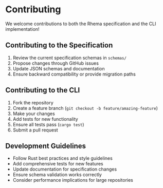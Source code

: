 # Contributing

We welcome contributions to both the Rhema specification and the CLI implementation!

## Contributing to the Specification

1. Review the current specification schemas in `schemas/`
2. Propose changes through GitHub issues
3. Update JSON schemas and documentation
4. Ensure backward compatibility or provide migration paths

## Contributing to the CLI

1. Fork the repository
2. Create a feature branch (`git checkout -b feature/amazing-feature`)
3. Make your changes
4. Add tests for new functionality
5. Ensure all tests pass (`cargo test`)
6. Submit a pull request

## Development Guidelines

- Follow Rust best practices and style guidelines
- Add comprehensive tests for new features
- Update documentation for specification changes
- Ensure schema validation works correctly
- Consider performance implications for large repositories 